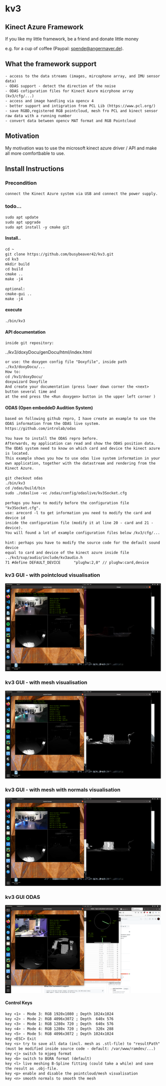 # kv3

## Kinect Azure Framework
If you like my little framework, be a friend and donate little money

e.g. for a cup of coffee (Paypal: spende@angermayer.de).

## What the framework support
    - access to the data streams (images, mircophone array, and IMU sensor data)
    - ODAS support - detect the direction of the noise
    - ODAS cofiguration files for Kinect Azure micrphone array (kv3/cfg/...)
    - access and image handling via opencv 4
    - better support and intigration from PCL Lib (https://www.pcl.org/)
    - save RGBD,registered RGB pointcloud, mesh fro PCL and kinect sensor raw data with a running number
    - convert data between opencv MAT format and RGB Pointcloud


## Motivation 
My motivation was to use the microsoft kinect azure driver / API and make all more comfortbable to use.

## Install Instructions
### Precondition
    connect the Kinect Azure system via USB and connect the power supply.


### todo...

    sudo apt update
    sudo apt upgrade
    sudo apt install -y cmake git

    
#### Install..

    cd ~
    git clone https://github.com/busybeaver42/kv3.git
    cd kv3
    mkdir build
    cd build
    cmake ..
    make -j4
    
    optional:
    cmake-gui ..
    make -j4
    
    
#### execute

    ./bin/kv3

#### API documentation
    inside git repository:
   ../kv3/doxyDocu/genDocu/html/index.html
    
    or use: the doxygen config file "Doxyfile", inside path ./kv3/doxyDocu/...
    How to:
    cd /kv3/doxyDocu/
    doxywizard Doxyfile
    And create your documentation (press lower down corner the <next> button several time and
    at the end press the <Run doxygen> button in the upper left corner )
    
#### ODAS (Open embeddeD Audition System)
    based on following github repro, I have create an example to use the 
    ODAS information from the ODAS live system.
    https://github.com/introlab/odas
        
    You have to install the ODAS repro before. 
    Afterwards, my application can read and show the ODAS position data.
    The ODAS system need to know on which card and device the kinect azure is located.
    This example shows you how to use odas live system information in your
    own application, together with the datastream and rendering from the Kinect Azure.
    
    git checkout odas
    ./bin/kv3
    cd /odas/build/bin
    sudo ./odaslive -vc /odas/config/odaslive/kv3Socket.cfg

    perhaps you have to modify before the configuration file "kv3Socket.cfg". 
    use: arecord -l to get information you need to modify the card and device id
    inside the configuration file (modify it at line 20 - card and 21 - device).
    You will found a lot of example configuration files below /kv3/cfg/... 

    hint: perhaps you have to modify the source code for the default sound device
    equal to card and device of the kinect azure inside file
    ../kv3/sup/audio/include/kv3audio.h
    71 #define DEFAULT_DEVICE      "plughw:2,0" // plughw:card,device
       
    
### kv3 GUI - with pointcloud visualisation
![Alt-Text](/assets/kv3gui01.png "kv3 GUI - pointcloud")

### kv3 GUI - with mesh visualisation
![Alt-Text](/assets/kv3gui02.png "kv3 GUI - mesh")

### kv3 GUI - with mesh with normals visualisation
![Alt-Text](/assets/kv3gui03.png "kv3 GUI - smooth mesh via normals")

### kv3 GUI ODAS
![Alt-Text](/assets/kv3guiOdas.png "kv3 GUI ODAS")

#### Control Keys
    key <1> - Mode 3: RGB 1920x1080 ; Depth 1024x1024 
    key <2> - Mode 2: RGB 4096x3072 ; Depth  640x 576 
    key <3> - Mode 1: RGB 1280x 720 ; Depth  640x 576 
    key <4> - Mode 4: RGB 1280x 720 ; Depth  320x 288 
    key <5> - Mode 5: RGB 4096x3072 ; Depth 1024x1024 
    key <ESC> Exit
    key <s> try to save all data (incl. mesh as .stl-file) to "resultPath" (must be modified inside source code - default: /var/www/ramdev/...)
    key <j> switch to mjpeg format
    key <b> switch to BGRA format (default)
    key <l> live meshing B-Spline fitting (could take a while) and save the result as .obj-file.
    key <p> enable and disable the pointcloud/mesh visualisation
    key <n> smooth normals to smooth the mesh
    
    
    
    
